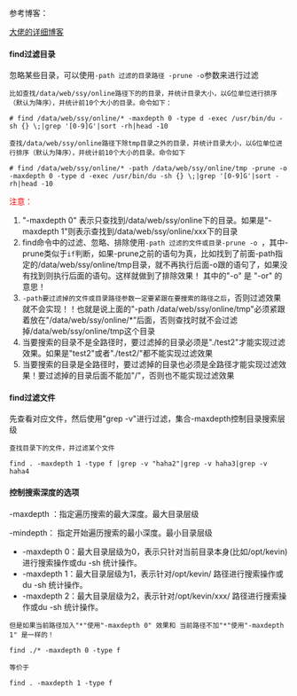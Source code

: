 参考博客：

[大佬的详细博客](https://www.cnblogs.com/kevingrace/p/11907695.html)

#### find过滤目录

忽略某些目录，可以使用`-path 过滤的目录路径 -prune -o`参数来进行过滤

```
比如查找/data/web/ssy/online路径下的的目录，并统计目录大小，以G位单位进行排序（默认为降序），并统计前10个大小的目录。命令如下：

# find /data/web/ssy/online/* -maxdepth 0 -type d -exec /usr/bin/du -sh {} \;|grep '[0-9]G'|sort -rh|head -10
 
查找/data/web/ssy/online路径下除tmp目录之外的目录，并统计目录大小，以G位单位进行排序（默认为降序），并统计前10个大小的目录。命令如下

# find /data/web/ssy/online/* -path /data/web/ssy/online/tmp -prune -o -maxdepth 0 -type d -exec /usr/bin/du -sh {} \;|grep '[0-9]G'|sort -rh|head -10
```

<font color='red'>注意：</font>

1. "-maxdepth 0"  表示只查找到/data/web/ssy/online下的目录。如果是"-maxdepth 1"则表示查找到/data/web/ssy/online/xxx下的目录
2. find命令中的过滤、忽略、排除使用`-path 过滤的文件或目录-prune -o `，其中-prune类似于`if`判断，如果-prune之前的语句为真，比如找到了前面-path指定的/data/web/ssy/online/tmp目录，就不再执行后面-o跟的语句了，如果没有找到则执行后面的语句。这样就做到了排除效果！
   其中的"-o" 是 "-or" 的意思！
3. `-path要过滤掉的文件或目录路径参数一定要紧跟在要搜索的路径之后`，否则过滤效果就不会实现！！也就是说上面的"-path /data/web/ssy/online/tmp"必须紧跟着放在"/data/web/ssy/online/*"后面，否则查找时就不会过滤掉/data/web/ssy/online/tmp这个目录
4. 当要搜索的目录不是全路径时，要过滤掉的目录必须是"./test2"才能实现过滤效果。如果是"test2"或者"./test2/"都不能实现过滤效果
5. 当要搜索的目录是全路径时，要过滤掉的目录也必须是全路径才能实现过滤效果！要过滤掉的目录后面不能加"/"，否则也不能实现过滤效果

#### find过滤文件

先查看对应文件，然后使用"grep -v"进行过滤，集合-maxdepth控制目录搜索层级

```
查找目录下的文件，并过滤某个文件

find . -maxdepth 1 -type f |grep -v "haha2"|grep -v haha3|grep -v haha4
```

#### 控制搜索深度的选项

-maxdepth ：指定遍历搜索的最大深度。最大目录层级

-mindepth： 指定开始遍历搜索的最小深度。最小目录层级

* -maxdepth 0：最大目录层级为0，表示只针对当前目录本身(比如/opt/kevin)进行搜索操作或du -sh 统计操作。
* -maxdepth 1：最大目录层级为1，表示针对/opt/kevin/ 路径进行搜索操作或du -sh 统计操作。
* -maxdepth 2：最大目录层级为2，表示针对/opt/kevin/xxx/ 路径进行搜索操作或du -sh 统计操作。

`但是如果当前路径加入"*"使用"-maxdepth 0" 效果和 当前路径不加"*"使用"-maxdepth 1" 是一样的！`

```
find ./* -maxdepth 0 -type f

等价于

find . -maxdepth 1 -type f
```

